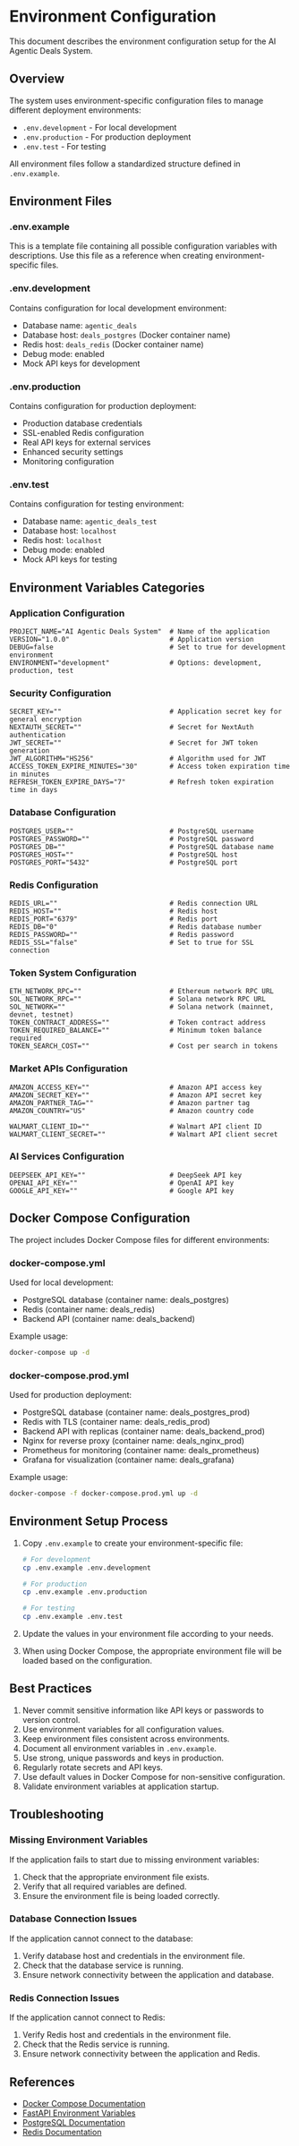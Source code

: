 # Environment Configuration

This document describes the environment configuration setup for the AI Agentic Deals System.

## Overview

The system uses environment-specific configuration files to manage different deployment environments:

- `.env.development` - For local development
- `.env.production` - For production deployment
- `.env.test` - For testing

All environment files follow a standardized structure defined in `.env.example`.

## Environment Files

### .env.example

This is a template file containing all possible configuration variables with descriptions. Use this file as a reference when creating environment-specific files.

### .env.development

Contains configuration for local development environment:
- Database name: `agentic_deals`
- Database host: `deals_postgres` (Docker container name)
- Redis host: `deals_redis` (Docker container name)
- Debug mode: enabled
- Mock API keys for development

### .env.production

Contains configuration for production deployment:
- Production database credentials
- SSL-enabled Redis configuration
- Real API keys for external services
- Enhanced security settings
- Monitoring configuration

### .env.test

Contains configuration for testing environment:
- Database name: `agentic_deals_test`
- Database host: `localhost`
- Redis host: `localhost`
- Debug mode: enabled
- Mock API keys for testing

## Environment Variables Categories

### Application Configuration
```
PROJECT_NAME="AI Agentic Deals System"  # Name of the application
VERSION="1.0.0"                         # Application version
DEBUG=false                             # Set to true for development environment
ENVIRONMENT="development"               # Options: development, production, test
```

### Security Configuration
```
SECRET_KEY=""                           # Application secret key for general encryption
NEXTAUTH_SECRET=""                      # Secret for NextAuth authentication
JWT_SECRET=""                           # Secret for JWT token generation
JWT_ALGORITHM="HS256"                   # Algorithm used for JWT
ACCESS_TOKEN_EXPIRE_MINUTES="30"        # Access token expiration time in minutes
REFRESH_TOKEN_EXPIRE_DAYS="7"           # Refresh token expiration time in days
```

### Database Configuration
```
POSTGRES_USER=""                        # PostgreSQL username
POSTGRES_PASSWORD=""                    # PostgreSQL password
POSTGRES_DB=""                          # PostgreSQL database name
POSTGRES_HOST=""                        # PostgreSQL host
POSTGRES_PORT="5432"                    # PostgreSQL port
```

### Redis Configuration
```
REDIS_URL=""                            # Redis connection URL
REDIS_HOST=""                           # Redis host
REDIS_PORT="6379"                       # Redis port
REDIS_DB="0"                            # Redis database number
REDIS_PASSWORD=""                       # Redis password
REDIS_SSL="false"                       # Set to true for SSL connection
```

### Token System Configuration
```
ETH_NETWORK_RPC=""                      # Ethereum network RPC URL
SOL_NETWORK_RPC=""                      # Solana network RPC URL
SOL_NETWORK=""                          # Solana network (mainnet, devnet, testnet)
TOKEN_CONTRACT_ADDRESS=""               # Token contract address
TOKEN_REQUIRED_BALANCE=""               # Minimum token balance required
TOKEN_SEARCH_COST=""                    # Cost per search in tokens
```

### Market APIs Configuration
```
AMAZON_ACCESS_KEY=""                    # Amazon API access key
AMAZON_SECRET_KEY=""                    # Amazon API secret key
AMAZON_PARTNER_TAG=""                   # Amazon partner tag
AMAZON_COUNTRY="US"                     # Amazon country code

WALMART_CLIENT_ID=""                    # Walmart API client ID
WALMART_CLIENT_SECRET=""                # Walmart API client secret
```

### AI Services Configuration
```
DEEPSEEK_API_KEY=""                     # DeepSeek API key
OPENAI_API_KEY=""                       # OpenAI API key
GOOGLE_API_KEY=""                       # Google API key
```

## Docker Compose Configuration

The project includes Docker Compose files for different environments:

### docker-compose.yml

Used for local development:
- PostgreSQL database (container name: deals_postgres)
- Redis (container name: deals_redis)
- Backend API (container name: deals_backend)

Example usage:
```bash
docker-compose up -d
```

### docker-compose.prod.yml

Used for production deployment:
- PostgreSQL database (container name: deals_postgres_prod)
- Redis with TLS (container name: deals_redis_prod)
- Backend API with replicas (container name: deals_backend_prod)
- Nginx for reverse proxy (container name: deals_nginx_prod)
- Prometheus for monitoring (container name: deals_prometheus)
- Grafana for visualization (container name: deals_grafana)

Example usage:
```bash
docker-compose -f docker-compose.prod.yml up -d
```

## Environment Setup Process

1. Copy `.env.example` to create your environment-specific file:
   ```bash
   # For development
   cp .env.example .env.development
   
   # For production
   cp .env.example .env.production
   
   # For testing
   cp .env.example .env.test
   ```

2. Update the values in your environment file according to your needs.

3. When using Docker Compose, the appropriate environment file will be loaded based on the configuration.

## Best Practices

1. Never commit sensitive information like API keys or passwords to version control.
2. Use environment variables for all configuration values.
3. Keep environment files consistent across environments.
4. Document all environment variables in `.env.example`.
5. Use strong, unique passwords and keys in production.
6. Regularly rotate secrets and API keys.
7. Use default values in Docker Compose for non-sensitive configuration.
8. Validate environment variables at application startup.

## Troubleshooting

### Missing Environment Variables
If the application fails to start due to missing environment variables:
1. Check that the appropriate environment file exists.
2. Verify that all required variables are defined.
3. Ensure the environment file is being loaded correctly.

### Database Connection Issues
If the application cannot connect to the database:
1. Verify database host and credentials in the environment file.
2. Check that the database service is running.
3. Ensure network connectivity between the application and database.

### Redis Connection Issues
If the application cannot connect to Redis:
1. Verify Redis host and credentials in the environment file.
2. Check that the Redis service is running.
3. Ensure network connectivity between the application and Redis.

## References

- [Docker Compose Documentation](https://docs.docker.com/compose/)
- [FastAPI Environment Variables](https://fastapi.tiangolo.com/advanced/settings/)
- [PostgreSQL Documentation](https://www.postgresql.org/docs/)
- [Redis Documentation](https://redis.io/documentation) 